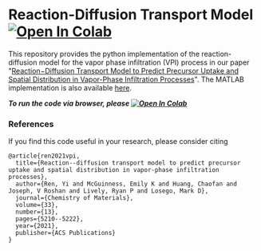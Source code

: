 # Reaction-Diffusion Transport Model [![Open In Colab](https://colab.research.google.com/assets/colab-badge.svg)][3]

This repository provides the python implementation of the reaction-diffusion model for the vapor phase infiltration (VPI) process in our paper "[Reaction−Diffusion Transport Model to Predict Precursor Uptake and Spatial Distribution in Vapor-Phase Infiltration Processes][1]". The MATLAB implementation is also available [here][2]. 

***To run the code via browser, please [![Open In Colab](https://colab.research.google.com/assets/colab-badge.svg)][3]***

### References

If you find this code useful in your research, please consider citing

```
@article{ren2021vpi,
  title={Reaction--diffusion transport model to predict precursor uptake and spatial distribution in vapor-phase infiltration processes},
  author={Ren, Yi and McGuinness, Emily K and Huang, Chaofan and Joseph, V Roshan and Lively, Ryan P and Losego, Mark D},
  journal={Chemistry of Materials},
  volume={33},
  number={13},
  pages={5210--5222},
  year={2021},
  publisher={ACS Publications}
}
```

[1]:https://pubs.acs.org/doi/10.1021/acs.chemmater.1c01283
[2]:https://github.com/yren48/Reaction_Diffusion_Model
[3]:https://colab.research.google.com/github/Losego-Lab/Reaction-Diffusion_Transport_Model/blob/main/simulation.ipynb